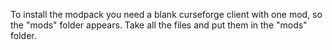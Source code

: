 To install the modpack you need a blank curseforge client with one mod, so the "mods" folder appears. Take all the files and put them in the "mods" folder.
